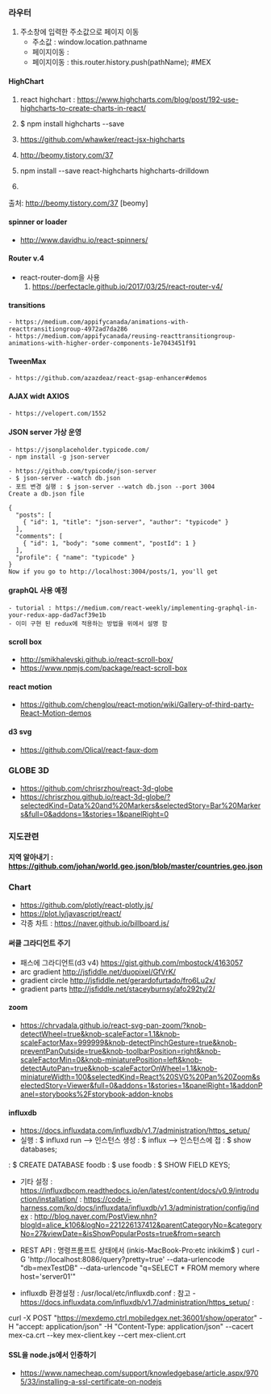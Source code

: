 ### 라우터
1. 주소창에 입력한 주소값으로 페이지 이동
    - 주소값 : window.location.pathname
    - 페이지이동 : <Redirect push to={this.state.directLink} />
    - 페이지이동 : this.router.history.push(pathName);
#MEX

#### HighChart
1. react highchart : https://www.highcharts.com/blog/post/192-use-highcharts-to-create-charts-in-react/
2. $ npm install highcharts --save

1. https://github.com/whawker/react-jsx-highcharts

1. http://beomy.tistory.com/37
2. npm install --save react-highcharts highcharts-drilldown

1.
출처: http://beomy.tistory.com/37 [beomy]
#### spinner or loader
- http://www.davidhu.io/react-spinners/

#### Router v.4
 - react-router-dom을 사용
    1. https://perfectacle.github.io/2017/03/25/react-router-v4/


#### transitions
    - https://medium.com/appifycanada/animations-with-reacttransitiongroup-4972ad7da286
    - https://medium.com/appifycanada/reusing-reacttransitiongroup-animations-with-higher-order-components-1e7043451f91

#### TweenMax
    - https://github.com/azazdeaz/react-gsap-enhancer#demos


#### AJAX widt AXIOS
    - https://velopert.com/1552


#### JSON server 가상 운영
    - https://jsonplaceholder.typicode.com/
    - npm install -g json-server

    - https://github.com/typicode/json-server
    - $ json-server --watch db.json
    - 포트 변경 실행 : $ json-server --watch db.json --port 3004
    Create a db.json file

    {
      "posts": [
        { "id": 1, "title": "json-server", "author": "typicode" }
      ],
      "comments": [
        { "id": 1, "body": "some comment", "postId": 1 }
      ],
      "profile": { "name": "typicode" }
    }
    Now if you go to http://localhost:3004/posts/1, you'll get

#### graphQL 사용 예정
    - tutorial : https://medium.com/react-weekly/implementing-graphql-in-your-redux-app-dad7acf39e1b
    - 이미 구현 된 redux에 적용하는 방법을 위에서 설명 함


#### scroll box
 - http://smikhalevski.github.io/react-scroll-box/
 - https://www.npmjs.com/package/react-scroll-box

#### react motion
 - https://github.com/chenglou/react-motion/wiki/Gallery-of-third-party-React-Motion-demos

#### d3 svg
 - https://github.com/Olical/react-faux-dom

### GLOBE 3D
 - https://github.com/chrisrzhou/react-3d-globe
 - https://chrisrzhou.github.io/react-3d-globe/?selectedKind=Data%20and%20Markers&selectedStory=Bar%20Markers&full=0&addons=1&stories=1&panelRight=0

### 지도관련
 #### 지역 알아내기 : https://github.com/johan/world.geo.json/blob/master/countries.geo.json

### Chart
- https://github.com/plotly/react-plotly.js/
- https://plot.ly/javascript/react/
- 각종 차트
  : https://naver.github.io/billboard.js/


#### 써클 그라디언트 주기
 - 패스에 그라디언트(d3 v4)
   https://gist.github.com/mbostock/4163057
 - arc gradient
    http://jsfiddle.net/duopixel/GfVrK/
 - gradient circle
    http://jsfiddle.net/gerardofurtado/fro6Lu2x/
 - gradient parts
    http://jsfiddle.net/staceyburnsy/afo292ty/2/


#### zoom 
 - https://chrvadala.github.io/react-svg-pan-zoom/?knob-detectWheel=true&knob-scaleFactor=1.1&knob-scaleFactorMax=999999&knob-detectPinchGesture=true&knob-preventPanOutside=true&knob-toolbarPosition=right&knob-scaleFactorMin=0&knob-miniaturePosition=left&knob-detectAutoPan=true&knob-scaleFactorOnWheel=1.1&knob-miniatureWidth=100&selectedKind=React%20SVG%20Pan%20Zoom&selectedStory=Viewer&full=0&addons=1&stories=1&panelRight=1&addonPanel=storybooks%2Fstorybook-addon-knobs
 
 
 
#### influxdb
 - https://docs.influxdata.com/influxdb/v1.7/administration/https_setup/
 - 실행
 : $ influxd run -->  인스턴스 생성
 : $ influx  --> 인스턴스에 접
 : $ show databases;
 
 : $ CREATE DATABASE foodb
 : $ use foodb
 : $ SHOW FIELD KEYS;
 
 - 기타 설정
  : https://influxdbcom.readthedocs.io/en/latest/content/docs/v0.9/introduction/installation/ 
  : https://code.i-harness.com/ko/docs/influxdata/influxdb/v1.3/administration/config/index
  : http://blog.naver.com/PostView.nhn?blogId=alice_k106&logNo=221226137412&parentCategoryNo=&categoryNo=27&viewDate=&isShowPopularPosts=true&from=search

 - REST API
  : 명령프롬프트 상태에서 (inkis-MacBook-Pro:etc inkikim$ ) curl -G 'http://localhost:8086/query?pretty=true' --data-urlencode "db=mexTestDB" --data-urlencode "q=SELECT * FROM memory where host='server01'"

 - influxdb 환경설정
  : /usr/local/etc/influxdb.conf
  : 참고 - https://docs.influxdata.com/influxdb/v1.7/administration/https_setup/
  : 
  
  
  curl -X POST "https://mexdemo.ctrl.mobiledgex.net:36001/show/operator" -H "accept: application/json" -H "Content-Type: application/json" --cacert mex-ca.crt --key mex-client.key --cert mex-client.crt

#### SSL을 node.js에서 인증하기
 - https://www.namecheap.com/support/knowledgebase/article.aspx/9705/33/installing-a-ssl-certificate-on-nodejs

